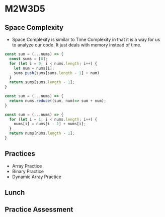 # M2W3D5

## Space Complexity

- Space Complexity is similar to Time Complexity in that it is a way for us\
to analyze our code. It just deals with memory instead of time.

```js
const sum = (...nums) => {
  const sums = [0];
  for (let i = 0; i < nums.length; i++) {
    let num = nums[i];
    sums.push(sums[sums.length - 1] + num)
  }
  return sums[sums.length - 1];
}

const sum = (...nums) => {
  return nums.reduce((sum, num)=> sum + num);
}

const sum = (...nums) => {
  for (let i = 1; i < nums.length; i++) {
    nums[i] = nums[i - 1] + nums[i];
  }
  return nums[nums.length - 1];
}
```

## Practices

- Array Practice
- Binary Practice
- Dynamic Array Practice

## Lunch

## Practice Assessment
